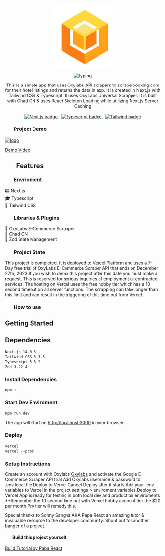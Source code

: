 <p align="center">
  <br />
  <img width="200" src="./public/logo.png" alt="Google Logo">
  <br />
</p>

 <p svg align="center">
<img src="https://readme-typing-svg.demolab.com?font=Noto+Serif&pause=3000&color=2FA4D7&center=true&vCenter=true&width=375&lines=Booking.com+Scraper+in+Next.js" alt=typing>
 </p>

<p align="center">
  This is a simple app that uses Oxylabs API scrapers to scrape booking.com for their hotel listings and returns the data in app. It is created in Next.js with Tailwind CSS & Typescript. It uses OxyLabs Universal Scrapper. It is built with Chad CN & uses React Skeleton Loading while utilizing Next.js Server Caching
  <br />
  <br />
  <a href="https://github.com/vercel/next.js">
    <img src="https://img.shields.io/badge/Next-black?style=for-the-badge&logo=next.js&logoColor=white" alt="Next.js badge">
  </a>
  &nbsp;
  <a href="https://github.com/microsoft/TypeScript">
    <img src="https://img.shields.io/badge/typescript-%23007ACC.svg?style=for-the-badge&logo=typescript&logoColor=white" alt="Typescript badge">
  </a>
  &nbsp;
  <a href="https://github.com/tailwindlabs/tailwindcss">
    <img src="https://img.shields.io/badge/tailwindcss-%2338B2AC.svg?style=for-the-badge&logo=tailwind-css&logoColor=white" alt="Tailwind badge">
  </a>
</p>

<h3><ul><b>Project Demo</b></ul></h3>

<a href="https://travel-pass-beige.vercel.app/" target="blank"><img align="center" src="https://travel-pass-beige.vercel.app/_next/image?url=%2Flogo.png&w=48&q=75" alt="logo" height="85" width="85" /></a>

[Demo Video](https://www.youtube.com/watch?v=ZtPs9kD9ExY)

<h2><ul><b>Features</b></ul></h2>

<h4>
<h3><ul><b>Envrioment</b></ul></h3>
        📟 Next.js <br>
        🎓 Typescript <br>
        🚀 Tailwind CSS <br>
<h3><ul><b>Libraries & Plugins</b></ul></h3>
        💎 OxyLabs E-Commerce Scrapper <br>
        💪 Chad CN<br>
        🎂 Zod State Management <br>
</h4>

<h3><ul><b>Project State</b></ul></h3>

This project is completed. It is deployed to [Vercel Platform](https://vercel.com/) and uses a 7-Day free trial of OxyLabs E-Commerce Scraper API that ends on December 27th, 2023 If you wish to demo this project after this date you must make a request. This is reserved for serious inquiries of employment or contracted services. The hosting on Vercel uses the free hobby tier which has a 10 second timeout on all server functions. The scrapping can take longer than this limit and can result in the triggering of this time out from Vercel.
<br>

<h3><ul><b>How to use</b></ul></h3>

## Getting Started

## **Dependencies**

    Next.js 14.0.3
    Tailwind CSS 3.3.5
    Typescript 5.3.2
    Zod 3.22.4

### Install Dependencies

    npm i

### Start Dev Enviroment

    npm run dev

The app will start on [http://localhost:3000](http://localhost:3000) in your browser. 

### Deploy

    vercel
    vercel --prod

### Setup Instructions
Create an account with Oxylabs [Oxylabs](https://oxylabs.io/) and activate the Google E-Commerce Scraper API trial
Add Oxylabs username & password to .env.local file
Deploy to Vercel
Cancel Deploy after it starts
Add your .env variables to Vercel in the project settings > enviroment variables
Deploy to Vercel
App is ready for testing in both local dev and production enviroments 
**Remember the 10 second time out with Vercel hobby account tier the $20 per month Pro tier will remedy this.

Special thanks to Sonny Sangha AKA Papa React an amazing tutor & invaluable resource to the developer community. Shout out for another banger of a project.

<h4><ul><b>Build this project yourself</b></ul></h4>

[Build Tutorial by Papa React](https://www.youtube.com/watch?v=SnJ6EmCWA_Y)
